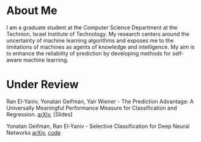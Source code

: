 # About Me #
I am a graduate student at the Computer Science Department at the Technion, Israel Institute of Technology. My research centers around the uncertainty of machine learning algorithms and exposes me to the limitations of machines as agents of knowledge and intelligence. My aim is to enhance the reliability of prediction by developing methods for self-aware machine learning.

# Under Review #
Ran El-Yaniv, Yonatan Geifman, Yair Wiener - The Prediction Advantage: A Universally Meaningful Performance Measure for Classification and Regression.
[arXiv](https://arxiv.org/abs/1705.08499), [Slides]

Yonatan Geifman, Ran El-Yaniv - Selective Classification for Deep Neural Networks
[arXiv](https://arxiv.org/abs/1705.08500), [code](https://github.com/geifmany/selective_deep_learning)


